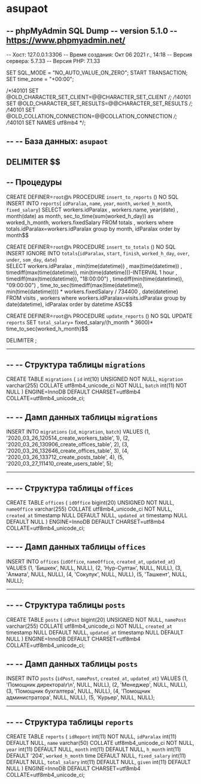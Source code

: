 # asupaot
-- phpMyAdmin SQL Dump
-- version 5.1.0
-- https://www.phpmyadmin.net/
--
-- Хост: 127.0.0.1:3306
-- Время создания: Окт 06 2021 г., 14:18
-- Версия сервера: 5.7.33
-- Версия PHP: 7.1.33

SET SQL_MODE = "NO_AUTO_VALUE_ON_ZERO";
START TRANSACTION;
SET time_zone = "+00:00";


/*!40101 SET @OLD_CHARACTER_SET_CLIENT=@@CHARACTER_SET_CLIENT */;
/*!40101 SET @OLD_CHARACTER_SET_RESULTS=@@CHARACTER_SET_RESULTS */;
/*!40101 SET @OLD_COLLATION_CONNECTION=@@COLLATION_CONNECTION */;
/*!40101 SET NAMES utf8mb4 */;

--
-- База данных: `asupaot`
--

DELIMITER $$
--
-- Процедуры
--
CREATE DEFINER=`root`@`%` PROCEDURE `insert_to_reports` ()  NO SQL
INSERT INTO `reports`( `idParalax`, `name`, `year`, `month`,  `worked_h_month`, `fixed_salary`) 
SELECT workers.idParalax , workers.name, year(date) , month(date) as month, sec_to_time(sum(worked_h_day)) as worked_h_month, workers.fixedSalary   FROM totals , workers where totals.idParalax=workers.idParalax group by  month, idParalax order by month$$

CREATE DEFINER=`root`@`%` PROCEDURE `insert_to_totals` ()  NO SQL
INSERT IGNORE INTO `totals`(`idParalax`, `start`, `finish`, `worked_h_day`, `over`, `under`, `som_day`, `date`)  
SELECT  workers.idParalax , min(time(datetime)) , max(time(datetime)) , timediff(max(time(datetime)), min(time(datetime)))-INTERVAL 1 hour , timediff(max(time(datetime)), "18:00:00") , timediff(min(time(datetime)), "09:00:00") , time_to_sec(timediff(max(time(datetime)), min(time(datetime)))) * workers.fixedSalary / 734400 , date(datetime)  FROM visits , workers where workers.idParalax=visits.idParalax group by date(datetime), idParalax 
order by datetime ASC$$

CREATE DEFINER=`root`@`%` PROCEDURE `update_reports` ()  NO SQL
UPDATE `reports` SET `total_salary`= fixed_salary/(h_month * 3600)* time_to_sec(worked_h_month)$$

DELIMITER ;

-- --------------------------------------------------------

--
-- Структура таблицы `migrations`
--

CREATE TABLE `migrations` (
  `id` int(10) UNSIGNED NOT NULL,
  `migration` varchar(255) COLLATE utf8mb4_unicode_ci NOT NULL,
  `batch` int(11) NOT NULL
) ENGINE=InnoDB DEFAULT CHARSET=utf8mb4 COLLATE=utf8mb4_unicode_ci;

--
-- Дамп данных таблицы `migrations`
--

INSERT INTO `migrations` (`id`, `migration`, `batch`) VALUES
(1, '2020_03_26_120514_create_workers_table', 1),
(2, '2020_03_26_130906_create_offices_table', 2),
(3, '2020_03_26_132646_create_offices_table', 3),
(4, '2020_03_26_133712_create_posts_table', 4),
(5, '2020_03_27_111410_create_users_table', 5);

-- --------------------------------------------------------

--
-- Структура таблицы `offices`
--

CREATE TABLE `offices` (
  `idOffice` bigint(20) UNSIGNED NOT NULL,
  `nameOffice` varchar(255) COLLATE utf8mb4_unicode_ci NOT NULL,
  `created_at` timestamp NULL DEFAULT NULL,
  `updated_at` timestamp NULL DEFAULT NULL
) ENGINE=InnoDB DEFAULT CHARSET=utf8mb4 COLLATE=utf8mb4_unicode_ci;

--
-- Дамп данных таблицы `offices`
--

INSERT INTO `offices` (`idOffice`, `nameOffice`, `created_at`, `updated_at`) VALUES
(1, 'Бишкек', NULL, NULL),
(2, 'Нур-Султан', NULL, NULL),
(3, 'Алмата', NULL, NULL),
(4, 'Сокулук', NULL, NULL),
(5, 'Ташкент', NULL, NULL);

-- --------------------------------------------------------

--
-- Структура таблицы `posts`
--

CREATE TABLE `posts` (
  `idPost` bigint(20) UNSIGNED NOT NULL,
  `namePost` varchar(255) COLLATE utf8mb4_unicode_ci NOT NULL,
  `created_at` timestamp NULL DEFAULT NULL,
  `updated_at` timestamp NULL DEFAULT NULL
) ENGINE=InnoDB DEFAULT CHARSET=utf8mb4 COLLATE=utf8mb4_unicode_ci;

--
-- Дамп данных таблицы `posts`
--

INSERT INTO `posts` (`idPost`, `namePost`, `created_at`, `updated_at`) VALUES
(1, 'Помощник директора\r\n', NULL, NULL),
(2, 'Менеджер', NULL, NULL),
(3, 'Помощник бухгалтера', NULL, NULL),
(4, 'Помощник администратора', NULL, NULL),
(5, 'Курьер', NULL, NULL);

-- --------------------------------------------------------

--
-- Структура таблицы `reports`
--

CREATE TABLE `reports` (
  `idReport` int(11) NOT NULL,
  `idParalax` int(11) DEFAULT NULL,
  `name` varchar(50) COLLATE utf8mb4_unicode_ci NOT NULL,
  `year` int(11) DEFAULT NULL,
  `month` int(11) DEFAULT NULL,
  `h_month` int(11) DEFAULT '204',
  `worked_h_month` time DEFAULT NULL,
  `fixed_salary` int(11) DEFAULT NULL,
  `total_salary` int(11) DEFAULT NULL,
  `given` int(11) DEFAULT NULL
) ENGINE=InnoDB DEFAULT CHARSET=utf8mb4 COLLATE=utf8mb4_unicode_ci;
